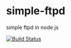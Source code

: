 # simple-ftpd
simple ftpd in node.js

[![Build Status](https://travis-ci.org/henrikolsson/simple-ftpd.svg)](https://travis-ci.org/henrikolsson/simple-ftpd)

